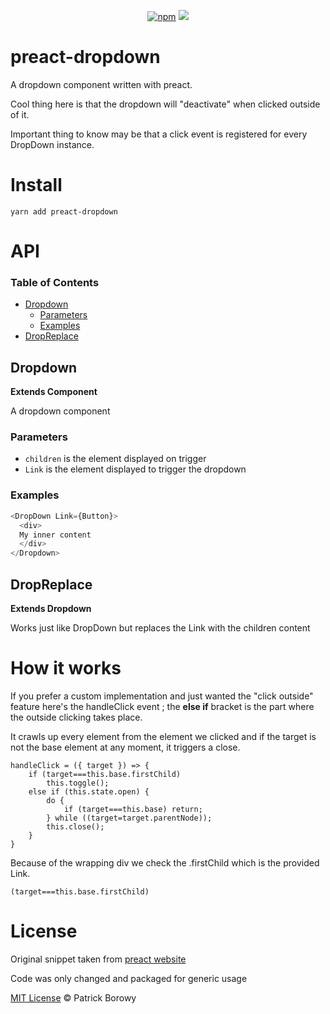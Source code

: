 <p align="center">
      <a href="https://www.npmjs.org/package/preact-dropdown"><img src="https://img.shields.io/npm/v/preact-dropdown.svg?style=flat" alt="npm"></a>
      <img src="https://travis-ci.org/krzepah/preact-dropdown.svg?branch=master">
</p>

# preact-dropdown

A dropdown component written with preact.

Cool thing here is that the dropdown will "deactivate" when clicked outside of it.

Important thing to know may be that a click event is registered for every DropDown instance.

# Install

    yarn add preact-dropdown

# API

<!-- Generated by documentation.js. Update this documentation by updating the source code. -->

### Table of Contents

- [Dropdown](#dropdown)
    -   [Parameters](#parameters)
    -   [Examples](#examples)
- [DropReplace](#dropreplace)

## Dropdown

**Extends Component**

A dropdown component

### Parameters

- `children`  is the element displayed on trigger
- `Link`  is the element displayed to trigger the dropdown

### Examples

```javascript
<DropDown Link={Button}>
  <div>
  My inner content
  </div>
</Dropdown>
```

## DropReplace

**Extends Dropdown**

Works just like DropDown but replaces the Link with the children content

# How it works

If you prefer a custom implementation and just wanted the "click outside" feature here's the handleClick event ; the **else if** bracket is the part where the outside clicking takes place.

It crawls up every element from the element we clicked and if the target is not the base element at any moment, it triggers a close. 

    handleClick = ({ target }) => {
        if (target===this.base.firstChild)
            this.toggle();
        else if (this.state.open) {
            do {
                if (target===this.base) return;
            } while ((target=target.parentNode));
            this.close();
        }
    }

Because of the wrapping div we check the .firstChild which is the provided Link.

    (target===this.base.firstChild) 

# License

Original snippet taken from [preact website](https://github.com/preactjs/preact-www/blob/master/src/components/header/index.js#L64)

Code was only changed and packaged for generic usage

[MIT License](https://oss.ninja/mit/krzepah) © Patrick Borowy
